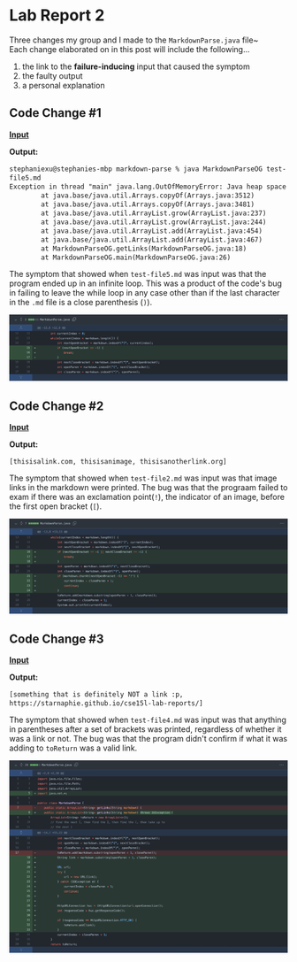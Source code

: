 # Lab Report 2
Three changes my group and I made to the ```MarkdownParse.java``` file~<br/>
Each change elaborated on in this post will include the following...
1. the link to the **failure-inducing** input that caused the symptom
2. the faulty output
3. a personal explanation

## Code Change #1
[**Input**](https://github.com/Starnaphie/markdown-parse/blob/main/test-file5.md)

**Output:**
```
stephaniexu@stephanies-mbp markdown-parse % java MarkdownParseOG test-file5.md
Exception in thread "main" java.lang.OutOfMemoryError: Java heap space
        at java.base/java.util.Arrays.copyOf(Arrays.java:3512)
        at java.base/java.util.Arrays.copyOf(Arrays.java:3481)
        at java.base/java.util.ArrayList.grow(ArrayList.java:237)
        at java.base/java.util.ArrayList.grow(ArrayList.java:244)
        at java.base/java.util.ArrayList.add(ArrayList.java:454)
        at java.base/java.util.ArrayList.add(ArrayList.java:467)
        at MarkdownParseOG.getLinks(MarkdownParseOG.java:18)
        at MarkdownParseOG.main(MarkdownParseOG.java:26)
```
The symptom that showed when ```test-file5.md``` was input was that the program ended up in an infinite loop. This was a product of the code's bug in failing to leave the while loop in any case other than if the last character in the ```.md``` file is a close parenthesis (```)```).

![Fix #1](photos/lr2/pic1.png)

## Code Change #2
[**Input**](https://github.com/kate-romero/markdown-parse/blob/main/test-file2.md)

**Output:**
```
[thisisalink.com, thisisanimage, thisisanotherlink.org]
```
The symptom that showed when ```test-file2.md``` was input was that image links in the markdown were printed. The bug was that the prograam failed to exam if there was an exclamation point(```!```), the indicator of an image, before the first open bracket (```[```).

![Fix #2](photos/lr2/pic2.png)

## Code Change #3
[**Input**](https://github.com/Starnaphie/markdown-parse/blob/main/test-file4.md)

**Output:**
```
[something that is definitely NOT a link :p, https://starnaphie.github.io/cse15l-lab-reports/]
```
The symptom that showed when ```test-file4.md``` was input was that anything in parentheses after a set of brackets was printed, regardless of whether it was a link or not. The bug was that the program didn't confirm if what it was adding to ```toReturn``` was a valid link.

![Fix #3](photos/lr2/pic3.png)